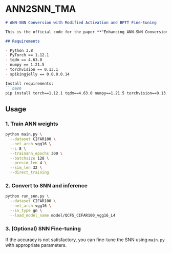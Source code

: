# ANN2SNN_TMA


```markdown
# ANN-SNN Conversion with Modified Activation and BPTT Fine-tuning

This is the official code for the paper **"Enhancing ANN-SNN Conversion: Addressing Low Latency and Negative Thresholds with Modified Activation and BPTT Fine-tuning"**.

## Requirements

- Python 3.8
- PyTorch == 1.12.1
- tqdm == 4.63.0
- numpy == 1.21.5
- torchvision == 0.13.1
- spikingjelly == 0.0.0.0.14

Install requirements:
```bash
pip install torch==1.12.1 tqdm==4.63.0 numpy==1.21.5 torchvision==0.13.1 spikingjelly==0.0.0.0.14
```

## Usage

### 1. Train ANN weights

```bash
python main.py \
  --dataset CIFAR100 \
  --net_arch vgg16 \
  --L 8 \
  --trainann_epochs 300 \
  --batchsize 128 \
  --presim_len 4 \
  --sim_len 32 \
  --direct_training
```

### 2. Convert to SNN and inference

```bash
python run_snn.py \
  --dataset CIFAR100 \
  --net_arch vgg16 \
  --sn_type gn \
  --load_model_name model/QCFS_CIFAR100_vgg16_L4
```

### 3. (Optional) SNN Fine-tuning

If the accuracy is not satisfactory, you can fine-tune the SNN using `main.py` with appropriate parameters.



